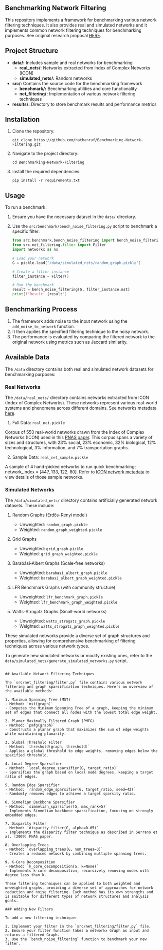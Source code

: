 
##  Benchmarking Network Filtering

This repository implements a framework for benchmarking various network filtering techniques. It also provides real and simulated networks and it implements common network filtering techniques for benchmarking purposes. See original research proposal [HERE](https://docs.google.com/document/d/1d4vKYAfspwY5npEHu1PBNh5hgWPiw_A6idKMB5Vh7UE/edit).

## Project Structure

- **data/:** Includes sample and real networks for benchmarking
  - **real_nets/:** Networks extracted from Index of Complex Networks (ICON)
  - **simulated_nets/:** Random networks
- **src/:** Contains the source code for the benchmarking framework
  - **benchmark/:** Benchmarking utilities and core functionality
  - **net_filtering/:** Implementation of various network filtering techniques
- **results/:** Directory to store benchmark results and performance metrics

## Installation

1. Clone the repository:
   ```
   git clone https://github.com/nathanruf/Benchmarking-Network-Filtering.git
   ```

2. Navigate to the project directory:
   ```
   cd Benchmarking-Network-Filtering
   ```

3. Install the required dependencies:
   ```
   pip install -r requirements.txt
   ```

## Usage

To run a benchmark:

1. Ensure you have the necessary dataset in the `data/` directory.
2. Use the `src/benchmark/bench_noise_filtering.py` script to benchmark a specific filter:

   ```python
   from src.benchmark.bench_noise_filtering import bench_noise_filtering
   from src.net_filtering.filter import Filter
   import networkx as nx

   # Load your network
   G = pickle.load("/data/simulated_nets/random_graph.pickle")

   # Create a filter instance
   filter_instance = Filter()

   # Run the benchmark
   result = bench_noise_filtering(G, filter_instance.mst)
   print(f"Result: {result")

## Benchmarking Process

1. The framework adds noise to the input network using the `add_noise_to_network` function.
2. It then applies the specified filtering technique to the noisy network.
3. The performance is evaluated by comparing the filtered network to the original network using metrics such as Jaccard similarity.

## Available Data

The `/data` directory contains both real and simulated network datasets for benchmarking purposes:

### Real Networks

The `/data/real_nets/` directory contains networks extracted from ICON (Index of Complex Networks). These networks represent various real-world systems and phenomena across different domains. See networks metadata [here](https://docs.google.com/spreadsheets/d/1DCSPqD3cLDKZ00QC7NjZpjgnE33coCXwigjxTY5NhYc/edit?usp=sharing).

1. Full Data: `real_net.pickle`

Corpus of 550 real-world networks drawn from the Index of Complex Networks (ICON) used in this [PNAS paper](https://github.com/Aghasemian/OptimalLinkPrediction). This corpus spans a variety of sizes and structures, with 23% social, 23% economic, 32% biological, 12% technological, 3% information, and 7% transportation graphs.

2. Sample Data: `real_net_sample.pickle`

A sample of 4 hand-picked networks to run quick benchmarking; network_index = [447, 133, 122, 80]. Refer to [ICON network metadata](https://docs.google.com/spreadsheets/d/1DCSPqD3cLDKZ00QC7NjZpjgnE33coCXwigjxTY5NhYc/edit?usp=sharing) to view details of those sample networks.


### Simulated Networks

The `/data/simulated_nets/` directory contains artificially generated network datasets. These include:

1. Random Graphs (Erdős-Rényi model)
   - Unweighted: `random_graph.pickle`
   - Weighted: `random_graph_weighted.pickle`

2. Grid Graphs
   - Unweighted: `grid_graph.pickle`
   - Weighted: `grid_graph_weighted.pickle`

3. Barabási-Albert Graphs (Scale-free networks)
   - Unweighted: `barabasi_albert_graph.pickle`
   - Weighted: `barabasi_albert_graph_weighted.pickle`

4. LFR Benchmark Graphs (with community structure)
   - Unweighted: `lfr_benchmark_graph.pickle`
   - Weighted: `lfr_benchmark_graph_weighted.pickle`

5. Watts-Strogatz Graphs (Small-world networks)
   - Unweighted: `watts_strogatz_graph.pickle`
   - Weighted: `watts_strogatz_graph_weighted.pickle`

These simulated networks provide a diverse set of graph structures and properties, allowing for comprehensive benchmarking of filtering techniques across various network types.

To generate new simulated networks or modify existing ones, refer to the `data/simulated_nets/generate_simulated_networks.py` script.
   ```

## Available Network Filtering Techniques

The `src/net_filtering/filter.py` file contains various network filtering and graph sparsification techniques. Here's an overview of the available methods:

1. Minimum Spanning Tree (MST)
   - Method: `mst(graph)`
   - Computes the Minimum Spanning Tree of a graph, keeping the minimum set of edges that connect all nodes with the lowest total edge weight.

2. Planar Maximally Filtered Graph (PMFG)
   - Method: `pmfg(graph)`
   - Constructs a planar graph that maximizes the sum of edge weights while maintaining planarity.

3. Global Threshold Filter
   - Method: `threshold(graph, threshold)`
   - Applies a global threshold to edge weights, removing edges below the specified threshold.

4. Local Degree Sparsifier
   - Method: `local_degree_sparsifier(G, target_ratio)`
   - Sparsifies the graph based on local node degrees, keeping a target ratio of edges.

5. Random Edge Sparsifier
   - Method: `random_edge_sparsifier(G, target_ratio, seed=42)`
   - Randomly removes edges to achieve a target sparsity ratio.

6. Simmelian Backbone Sparsifier
   - Method: `simmelian_sparsifier(G, max_rank=5)`
   - Implements Simmelian backbone sparsification, focusing on strongly embedded edges.

7. Disparity Filter
   - Method: `disparity_filter(G, alpha=0.05)`
   - Implements the disparity filter technique as described in Serrano et al. (2009) PNAS paper.

8. Overlapping Trees
   - Method: `overlapping_trees(G, num_trees=3)`
   - Creates a reduced network by combining multiple spanning trees.

9. K-Core Decomposition
   - Method: `k_core_decomposition(G, k=None)`
   - Implements k-core decomposition, recursively removing nodes with degree less than k.

These filtering techniques can be applied to both weighted and unweighted graphs, providing a diverse set of approaches for network reduction and noise filtering. Each method has its own strengths and is suitable for different types of network structures and analysis goals.

### Adding New Filters

To add a new filtering technique:

1. Implement your filter in the `src/net_filtering/filter.py` file.
2. Ensure your filter function takes a networkx Graph as input and returns a filtered Graph.
3. Use the `bench_noise_filtering` function to benchmark your new filter.






